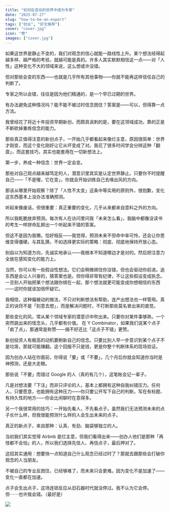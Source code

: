 ```yaml
---
title: "如何在变动的世界中成为专家"
date: "2025-07-27"
slug: "how-to-be-an-expert"
tags: ["创业", "好文推荐"]
cover: "cover.jpg"
icon: "😎"
images: ["cover.jpg"]
---
```

如果这世界是静止不变的，我们对观念的信心就能一路线性上升。某个想法经得起越多样、越严格的考验，就越可能是真的。许多人其实默默相信这一点——对「人性」这种变化不大的领域来说，这么想或许没错。



但对那些会变的东西——也就是几乎所有其他事物——你就不能再这样信任自己的判断了。



专家之所以会错，往往是因为他们精通的，是一个早已过期的世界。



有办法避免这种情况吗？能不能不被过时信念困住？答案是——可以，但得靠一点方法。



我曾经花了将近十年投资早期新创，而颇具讽刺的是，要在这领域成功，靠的正是不断砍掉重练信念的能力。



那些真正值得注意的新创点子，一开始几乎都看起来像烂主意，原因很简单：世界才刚变，而这个变化刚好让它从坏变成了对。我花了很多时间学会分辨这种「翻盘」，而这套技巧，其实也能套用在一切新想法上。



第一步，养成一种信念：世界一定会变。



那些对自己观点越来越笃定的人，潜意识里其实是认定世界静止。只要你不时提醒自己——「不是喔，它在变」，你就会开始训练自己去嗅出风的方向。



那该从哪里开始观察？除了「人性不太变」这条中等实用的原则外，很抱歉，变化这东西基本上没办法准确预测。



听起来像废话，但很重要：真正重要的变化，几乎从来都来自意料之外的方向。



所以我乾脆放弃预测。每次有人在访问里问我「未来怎么看」，我脑中都像没读书的考生一样拼命乱掰出一个听起来不错的答案。



但这不是因为我懒。恰好相反——我觉得，预测未来不但命中率可怜，还会让你思维变得僵硬。与其乱猜，不如选择更实际的策略：彻底、彻底地保持开放心态。



别自以为知道方向，先诚实地承认——我根本不知道哪边才是对的。然后把注意力全放在感知变化的能力上。



当然，你可以有一些假设性想法。它们会稍微绑住你没错，但也会驱动你前进。追东西是会让人兴奋的，猜答案也是。但你得非常有纪律，不让这些假设变成执念。
一旦别人开始把某个想法跟你绑在一起，那个想法就更可能变成你想相信的东西——这时你就该加倍怀疑它。



我相信，这种偏被动的做法，不只对判断想法有帮助，连产出想法也一样管用。真正的诀窍不是「刻意去想」，而是解决问题时，不打断那些莫名冒出来的直觉。



那些变化的风，常从某个领域专家的潜意识中吹出来。只要你对某件事够熟，一个突然跳出来的怪念头，几乎都有价值。
在 Y Combinator，如果我们说某个点子「疯了点」，那通常是称赞——搞不好还比「这点子不错」更赞。



新创投资人有极高的动机要刷新自己的信念。只要比别人早一步意识到某个点子不是垃圾，那就可能赚翻。这个回报不只是钱，更是你整个判断体系的现场验证。



因为创办人站在你面前，你得说「要」或「不要」，几个月后你就会知道你当时是神预测，还是大走眼。



那些说「不要」而错过 Google 的人（真的有几个），这笔帐会记一辈子。



凡是对想法要「下注」而非只评论的人，基本上都拥有这种自我纠错压力。任何人，只要愿意，也能拥有这种压力——你只要公开写下自己的判断。写在有标题、有持久性的地方——你会比闲聊时在意得多。



另一个我很常用的技巧：一开始先看人，不先看点子。虽然我们无法预测未来的点子长什么样，但我很能预测什么样的人会生出未来的点子。



真正的新点子，来自那种：认真、有劲、脑袋够独立的人。



当初我们其实觉得 Airbnb 是烂主意，但我们看得出来——创办人他们是那种「再怪都不会怕」的人，所以我们选择先信人、再信点子，最后押对了。



这招其实通用：想要快一点知道自己什么观念已经过时了？那就去跟那些会打破你观念的人当朋友。



不被自己的专业反困住，已经够难了，而未来只会更难。因为变化不是加速了——变化一直都在加速。



点子会生出点子，这场连锁反应从旧石器时代就没停过。我不认为它会停。
但⋯⋯也许我会错。（最好是）




![](https://prod-files-secure.s3.us-west-2.amazonaws.com/112d0858-5090-4d34-a606-b75eb8d65fd2/46476355-9cf3-4e99-9b7a-3531bc426380/1000202064.png?X-Amz-Algorithm=AWS4-HMAC-SHA256&X-Amz-Content-Sha256=UNSIGNED-PAYLOAD&X-Amz-Credential=ASIAZI2LB466QING7KBG%2F20250831%2Fus-west-2%2Fs3%2Faws4_request&X-Amz-Date=20250831T231141Z&X-Amz-Expires=3600&X-Amz-Security-Token=IQoJb3JpZ2luX2VjEJ3%2F%2F%2F%2F%2F%2F%2F%2F%2F%2FwEaCXVzLXdlc3QtMiJHMEUCIH2ObYUvtHz6%2FtNmcNpuoYWYOAEEgJ3UTXFk9QzEJzT9AiEAsu88kgzcGtioc%2BWzz0g3clmGfMuiRPRbcE93ZHnOM%2BcqiAQI9v%2F%2F%2F%2F%2F%2F%2F%2F%2F%2FARAAGgw2Mzc0MjMxODM4MDUiDBW21B%2BGtTO6tPREvSrcA%2BhTamfqoR1sTrHQL6J1doGLr9BESAQKbetiJuBh2CmM2bAPu%2F5A%2FKFgM2t%2BB6htLVl62AHfzi0r%2F6OqzbOPjRIRpfrbjRT%2FHFPrfNPEWD9WMqAMaPsttKOmx5VQ6sj%2F7w7gqqX8MSlXMTsgF9qGkiQGSsh4Lg9edG7nKwspfeeN6qmGV4u9e4Q27OO1rBAlqbH2OF0FAlv0DKVaRzF3LfFZqEyANJZ4Kl%2FjwdUl9S%2Fdi8zwT0U0%2FRigyGbt8vSyuGmneuUEwev3OUMs04OhP9G2sF3HINvkH33FbjnovxvcL5P7j92qrLc%2B8SvFloDHoCLkd8Vnm%2BgDj7BzYl9YoSld25z9Sx6PHPVyO3xUtN2lRsGwwVFGJPdVha2Znb%2BI5rMFJSrxxGo6cFupFRo9vrW1YJJyhXj%2FlkSiKU7tQxENo6smaV8%2F6Da77XEdetx%2FUF17%2FDI%2BnORiePGtoGSrU6GyWyPqh9qH7XWkE8WreEaW2Ii5i6igjCxEhgQLpo2DLkTlQxtn2JFxx8yxOQIur3M0PoQzjUFXL7oRK9Aa6fHriwTKGJtwZyFafp34EUZRK8M7uQIHzTPowopzus7gIf5uaj%2BiW0ll23c8KP1Sg0n2ne5WEjzpdKzTgkZNMJ%2Fs0sUGOqUBGbuRr5oAF7dKPJ%2BFb5ycb%2F%2FZBoMFKOkmu4z8Ofu91m4Ot%2FOHvHstTY7SotqBzTwlb3gJwdrBR9hy9TsrwcoWgnxfbIZhf2ZvLFsIDBRPpCO%2FgOhX8uiTdcWTPY4D72Y%2ButXYLM0YkoYhrqxYLVj50v1oYO%2FpihE4sUYkzjKcdKc%2F8nLsaAdBLoy3wBoBsytbYX4v4F5QvNWrIFWvF9v0Aa0VaiZs&X-Amz-Signature=a2e8450de29fddf11c41d8a1540cc4446eef130a35e701a29a5e88c664877fd1&X-Amz-SignedHeaders=host&x-amz-checksum-mode=ENABLED&x-id=GetObject)

